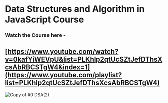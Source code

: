 # Data Structures and Algorithm in JavaScript Course

### Watch the Course here -
## [https://www.youtube.com/watch?v=0kafYiWEVpU&list=PLKhlp2qtUcSZtJefDThsXcsAbRBCSTgW4&index=1](https://www.youtube.com/playlist?list=PLKhlp2qtUcSZtJefDThsXcsAbRBCSTgW4)
![Copy of #0 DSA(2)](https://github.com/piyush-eon/dsa-with-javascript-course/assets/51760520/8efc2c63-0422-438e-ae37-1cf7fe7c0829)
